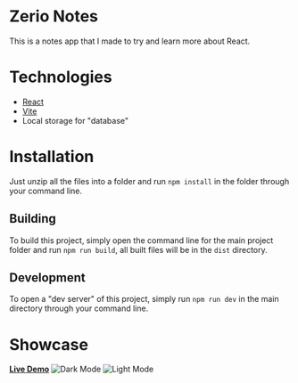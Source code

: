 # Zerio Notes
This is a notes app that I made to try and learn more about React.

# Technologies
- [React](https://reactjs.org/)
- [Vite](https://vitejs.dev/)
- Local storage for "database"

# Installation
Just unzip all the files into a folder and run `npm install` in the folder through your command line.

## Building
To build this project, simply open the command line for the main project  folder and run `npm run build`, all built files will be in the `dist` directory.

## Development
To open a "dev server" of this project, simply run `npm run dev` in the main directory through your command line.

# Showcase
[**Live Demo**](https://portfolio.zerio-scripts.com/notes)
![Dark Mode](https://user-images.githubusercontent.com/54480523/196752452-e6fe7a3f-5268-4310-9265-f0f0154db07d.png)
![Light Mode](https://user-images.githubusercontent.com/54480523/196752503-e70c1d6f-cfae-4d2d-b774-e4aeb847d1f0.png)
